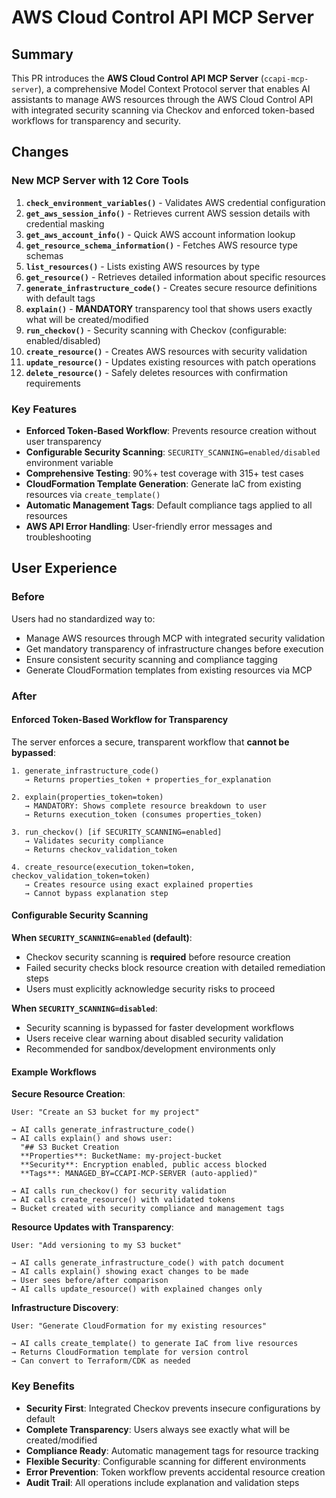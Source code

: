 # AWS Cloud Control API MCP Server

## Summary
This PR introduces the **AWS Cloud Control API MCP Server** (`ccapi-mcp-server`), a comprehensive Model Context Protocol server that enables AI assistants to manage AWS resources through the AWS Cloud Control API with integrated security scanning via Checkov and enforced token-based workflows for transparency and security.

## Changes

### New MCP Server with 12 Core Tools

1. **`check_environment_variables()`** - Validates AWS credential configuration
2. **`get_aws_session_info()`** - Retrieves current AWS session details with credential masking
3. **`get_aws_account_info()`** - Quick AWS account information lookup
4. **`get_resource_schema_information()`** - Fetches AWS resource type schemas
5. **`list_resources()`** - Lists existing AWS resources by type
6. **`get_resource()`** - Retrieves detailed information about specific resources
7. **`generate_infrastructure_code()`** - Creates secure resource definitions with default tags
8. **`explain()`** - **MANDATORY** transparency tool that shows users exactly what will be created/modified
9. **`run_checkov()`** - Security scanning with Checkov (configurable: enabled/disabled)
10. **`create_resource()`** - Creates AWS resources with security validation
11. **`update_resource()`** - Updates existing resources with patch operations
12. **`delete_resource()`** - Safely deletes resources with confirmation requirements

### Key Features
- **Enforced Token-Based Workflow**: Prevents resource creation without user transparency
- **Configurable Security Scanning**: `SECURITY_SCANNING=enabled/disabled` environment variable
- **Comprehensive Testing**: 90%+ test coverage with 315+ test cases
- **CloudFormation Template Generation**: Generate IaC from existing resources via `create_template()`
- **Automatic Management Tags**: Default compliance tags applied to all resources
- **AWS API Error Handling**: User-friendly error messages and troubleshooting

## User Experience

### Before
Users had no standardized way to:
- Manage AWS resources through MCP with integrated security validation
- Get mandatory transparency of infrastructure changes before execution
- Ensure consistent security scanning and compliance tagging
- Generate CloudFormation templates from existing resources via MCP

### After

#### Enforced Token-Based Workflow for Transparency
The server enforces a secure, transparent workflow that **cannot be bypassed**:

```
1. generate_infrastructure_code()
   → Returns properties_token + properties_for_explanation

2. explain(properties_token=token)
   → MANDATORY: Shows complete resource breakdown to user
   → Returns execution_token (consumes properties_token)

3. run_checkov() [if SECURITY_SCANNING=enabled]
   → Validates security compliance
   → Returns checkov_validation_token

4. create_resource(execution_token=token, checkov_validation_token=token)
   → Creates resource using exact explained properties
   → Cannot bypass explanation step
```

#### Configurable Security Scanning

**When `SECURITY_SCANNING=enabled` (default)**:
- Checkov security scanning is **required** before resource creation
- Failed security checks block resource creation with detailed remediation steps
- Users must explicitly acknowledge security risks to proceed

**When `SECURITY_SCANNING=disabled`**:
- Security scanning is bypassed for faster development workflows
- Users receive clear warning about disabled security validation
- Recommended for sandbox/development environments only

#### Example Workflows

**Secure Resource Creation**:
```
User: "Create an S3 bucket for my project"

→ AI calls generate_infrastructure_code()
→ AI calls explain() and shows user:
  "## S3 Bucket Creation
  **Properties**: BucketName: my-project-bucket
  **Security**: Encryption enabled, public access blocked
  **Tags**: MANAGED_BY=CCAPI-MCP-SERVER (auto-applied)"

→ AI calls run_checkov() for security validation
→ AI calls create_resource() with validated tokens
→ Bucket created with security compliance and management tags
```

**Resource Updates with Transparency**:
```
User: "Add versioning to my S3 bucket"

→ AI calls generate_infrastructure_code() with patch document
→ AI calls explain() showing exact changes to be made
→ User sees before/after comparison
→ AI calls update_resource() with explained changes only
```

**Infrastructure Discovery**:
```
User: "Generate CloudFormation for my existing resources"

→ AI calls create_template() to generate IaC from live resources
→ Returns CloudFormation template for version control
→ Can convert to Terraform/CDK as needed
```

### Key Benefits
- **Security First**: Integrated Checkov prevents insecure configurations by default
- **Complete Transparency**: Users always see exactly what will be created/modified
- **Compliance Ready**: Automatic management tags for resource tracking
- **Flexible Security**: Configurable scanning for different environments
- **Error Prevention**: Token workflow prevents accidental resource creation
- **Audit Trail**: All operations include explanation and validation steps
